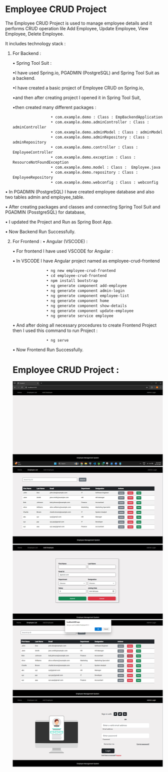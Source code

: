 # Employee CRUD Project

The Employee CRUD Project is used to manage employee details and it performs CRUD operation lile Add Employee, Update Employee, View Employee, Delete Employee.

It includes technology stack :

1) For Backend :
   
   • Spring Tool Suit :
   
     •I have used Spring.io,  PGADMIN (PostgreSQL) and Spring Tool Suit as a backend.
   
     •I have created a basic project of   Employee CRUD on Spring.io,

     •and then after creating project I opened it in Spring Tool Suit,

     •then created many different packages :
   
                        • com.example.demo : Class : EmpBackendApplication
                        • com.example.demo.adminController : Class : adminController
                        • com.example.demo.adminModel : Class : adminModel
                        • com.example.demo.adminRepository : Class : adminRepository
                        • com.example.demo.controller : Class : EmployeeController
                        • com.example.demo.exception : Class : ResourceNotFoundException
                        • com.example.demo.model : Class :  Employee.java
                        • com.example.demo.repository : Class : EmployeeRepository
                        • com.example.demo.webconfig : Class : webconfig
   
  • In PGADMIN (PostgreSQL) I have created employee database and also two tables admin and employee_table.
  
   • After creating packages and classes and connecting Spring Tool Suit and PGADMIN (PosstgreSQL) for database,
   
   • I updated the Project and Run as Spring Boot App.
   
   • Now Backend Run Successfully.
                        
2) For Frontend :
  • Angular (VSCODE) :

    • For frontend I have used VSCODE for Angular :

    • In VSCODE I have Angular project named as employee-crud-frontend
   

                      • ng new employee-crud-frontend
                      • cd employee-crud-frontend
                      • npm install bootstrap
                      • ng generate component add-employee
                      • ng generate component admin-login
                      • ng generate component employee-list
                      • ng generate component home
                      • ng generate component show-details
                      • ng generate component update-employee
                      • ng generate service employee
   
   • And after doing all necessary procedures to create Frontend Project then I used this command to run Project :

                      • ng serve
   
   • Now Frontend Run Successfully.
  
   # Employee CRUD Project :
 
   ![image alt](https://github.com/SC2709/JavaFullStackFinalProject/blob/4b66e618802a1ce48b638ff3a0680d12ce8afa7c/Screenshots/Home%20Page.png)
   ![image alt](https://github.com/SC2709/JavaFullStackFinalProject/blob/4b66e618802a1ce48b638ff3a0680d12ce8afa7c/Screenshots/Employee%20List.png)
   ![image alt](https://github.com/SC2709/JavaFullStackFinalProject/blob/4b66e618802a1ce48b638ff3a0680d12ce8afa7c/Screenshots/Add%20Employee.png)
   ![image alt](https://github.com/SC2709/JavaFullStackFinalProject/blob/4b66e618802a1ce48b638ff3a0680d12ce8afa7c/Screenshots/Delete%20Employee.png)
   ![image alt](https://github.com/SC2709/JavaFullStackFinalProject/blob/4b66e618802a1ce48b638ff3a0680d12ce8afa7c/Screenshots/Admin%20Login.png)


                       
